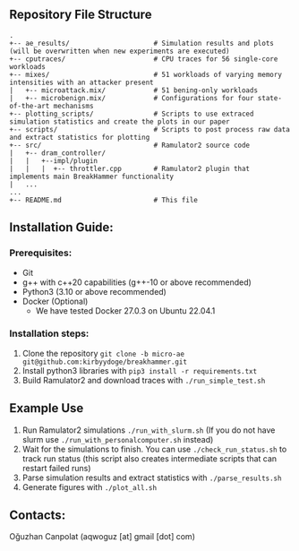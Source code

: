 ## Repository File Structure 

```
.
+-- ae_results/                     # Simulation results and plots (will be overwritten when new experiments are executed)
+-- cputraces/                      # CPU traces for 56 single-core workloads
+-- mixes/                          # 51 workloads of varying memory intensities with an attacker present
|   +-- microattack.mix/            # 51 bening-only workloads
|   +-- microbenign.mix/            # Configurations for four state-of-the-art mechanisms     
+-- plotting_scripts/               # Scripts to use extraced simulation statistics and create the plots in our paper
+-- scripts/                        # Scripts to post process raw data and extract statistics for plotting
+-- src/                            # Ramulator2 source code
|   +-- dram_controller/
|   |   +--impl/plugin
|   |   |  +-- throttler.cpp        # Ramulator2 plugin that implements main BreakHammer functionality
|   ...
...
+-- README.md                       # This file
```

## Installation Guide:

### Prerequisites:
- Git
- g++ with c++20 capabilities (g++-10 or above recommended)
- Python3 (3.10 or above recommended)
- Docker (Optional)
  - We have tested Docker 27.0.3 on Ubuntu 22.04.1
 
### Installation steps:

1. Clone the repository `git clone -b micro-ae git@github.com:kirbyydoge/breakhammer.git`
2. Install python3 libraries with `pip3 install -r requirements.txt`
3. Build Ramulator2 and download traces with `./run_simple_test.sh`

## Example Use

1. Run Ramulator2 simulations `./run_with_slurm.sh` (If you do not have slurm use `./run_with_personalcomputer.sh` instead)
2. Wait for the simulations to finish. You can use `./check_run_status.sh` to track run status (this script also creates intermediate scripts that can restart failed runs)
3. Parse simulation results and extract statistics with `./parse_results.sh`
4. Generate figures with `./plot_all.sh`

## Contacts:
Oğuzhan Canpolat (aqwoguz [at] gmail [dot] com)  
